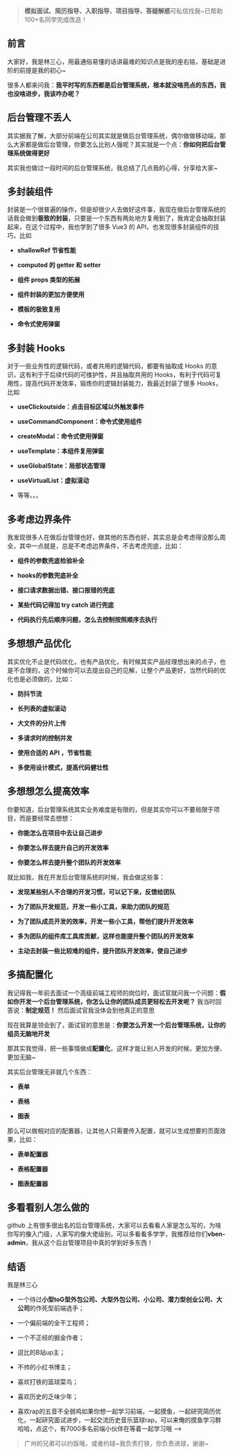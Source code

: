 > **模拟面试、简历指导、入职指导、项目指导、答疑解惑**可私信找我~已帮助100+名同学完成改造！

## 前言

  

大家好，我是林三心，用最通俗易懂的话讲最难的知识点是我的座右铭，基础是进阶的前提是我的初心~

很多人都来问我：**我平时写的东西都是后台管理系统，根本就没啥亮点的东西，我也没啥进步，我该咋办呢？**

## 后台管理不丢人

其实据我了解，大部分前端在公司其实就是做后台管理系统，偶尔做做移动端，那么大家都是做后台管理，你要怎么比别人强呢？其实就是一个点：**你如何把后台管理系统做得更好**

其实我也做过一段时间的后台管理系统，我总结了几点我的心得，分享给大家~

## 多封装组件

封装是一个很普遍的操作，但是却很少人去做好这件事，我现在做后台管理系统的话我会做到**极致的封装**，只要是一个东西有两处地方复用到了，我肯定会抽取封装起来，在这个过程中，我也学到了很多 Vue3 的 API，也发现很多封装组件的技巧，比如

-   **shallowRef 节省性能**
    
-   **computed 的 getter 和 setter**
    
-   **组件 props 类型的拓展**
    
-   **组件封装的更加方便使用**
    
-   **模板的极致复用**
    
-   **命令式使用弹窗**
    

## 多封装 Hooks

对于一些业务性的逻辑代码，或者共用的逻辑代码，都要有抽取成 Hooks 的意识，这有利于于后续代码的可维护性，并且抽取共用的 Hooks，有利于代码可复用性，提高代码开发效率，锻炼你的逻辑封装能力，我最近封装了很多 Hooks，比如

-   **useClickoutside：点击目标区域以外触发事件**
    
-   **useCommandComponent：命令式使用组件**
    
-   **createModal：命令式使用弹窗**
    
-   **useTemplate：本组件复用弹窗**
    
-   **useGlobalState：局部状态管理**
    
-   **useVirtualList：虚拟滚动**
    
-   等等。。。
    

## 多考虑边界条件

我发现很多人在做后台管理也好，做其他的东西也好，其实总是会考虑得没那么周全，其中一点就是，总是不考虑边界条件，不去考虑兜底，比如：

-   **组件的参数兜底检验补全**
    
-   **hooks的参数兜底补全**
    
-   **接口请求数据出错、接口报错的兜底**
    
-   **某些代码记得加 try catch 进行兜底**
    
-   **代码执行先后顺序问题，怎么去控制按照顺序去执行**
    

## 多想想产品优化

其实优化不止是代码优化，也有产品优化，有时候其实产品经理想出来的点子，也是不合理的，这个时候你可以去提出自己的见解，让整个产品更好，当然代码的优化也是必须做的，比如：

-   **防抖节流**
    
-   **长列表的虚拟滚动**
    
-   **大文件的分片上传**
    
-   **多请求时的控制并发**
    
-   **使用合适的 API ，节省性能**
    
-   **多使用设计模式，提高代码健壮性**
    

## 多想想怎么提高效率

你要知道，后台管理系统其实业务难度是有限的，但是其实你可以不要局限于项目，而是要经常去想想：

-   **你能怎么在项目中去让自己进步**
    
-   **你要怎么样去提升自己的开发效率**
    
-   **你要怎么样去提升整个团队的开发效率**
    

就比如我，我在开发后台管理系统的时候，我会做这些事：

-   **发现某些别人不合理的开发习惯，可以记下来，反馈给团队**
    
-   **为了团队开发规范，开发一些小工具，来助力团队的规范**
    
-   **为了团队成员开发的效率，开发一些小工具，帮他们提升开发效率**
    
-   **多为团队的组件库工具库贡献，这样也能提升整个团队的开发效率**
    
-   **主动去封装一些比较难的组件，提升团队开发效率，使自己进步**
    

## 多搞配置化

我记得我一年前去面试一个高级前端工程师的岗位时，面试官就问我一个问题：**假如你开发一个后台管理系统，你怎么让你的团队成员更轻松去开发呢？** 我当时回答说：**制定规范！** 然后面试官我没体会到他真正的意思

现在我算是领会到了，面试官的意思是：**你要怎么开发一个后台管理系统，让你的组员无脑地开发**

那其实我觉得，把一些事情做成**配置化**，这样才能让别人开发的时候，更加方便、更加无脑~

其实后台管理无非就几个东西：

-   **表单**
    
-   **表格**
    
-   **图表**
    

那么可以做相对应的配置器，让其他人只需要传入配置，就可以生成想要的页面效果，比如：

-   **表单配置器**
    
-   **表格配置器**
    
-   **图表配置器**
    

## 多看看别人怎么做的

github 上有很多很出名的后台管理系统，大家可以去看看人家是怎么写的，为啥你写的像入门级，人家写的像大佬级别，可以多看看多学学，我推荐给你们**vben-admin**，我从这个后台管理项目中真的学到好多东西！

## 结语

我是林三心

-   一个待过**小型toG型外包公司、大型外包公司、小公司、潜力型创业公司、大公司**的作死型前端选手；
    
-   一个偏前端的全干工程师；
    
-   一个不正经的掘金作者；
    
-   逗比的B站up主；
    
-   不帅的小红书博主；
    
-   喜欢打铁的篮球菜鸟；
    
-   喜欢历史的乏味少年；
    
-   喜欢rap的五音不全弱鸡如果你想一起学习前端，一起摸鱼，一起研究简历优化，一起研究面试进步，一起交流历史音乐篮球rap，可以来俺的摸鱼学习群哈哈，点这个，有7000多名前端小伙伴在等着一起学习哦 --> 
    

> 广州的兄弟可以约饭哦，或者约球~我负责打铁，你负责进球，谢谢~